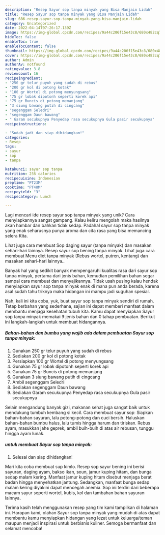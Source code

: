 ```yaml
---
description: "Resep Sayur sop tanpa minyak yang Bisa Manjain Lidah"
title: "Resep Sayur sop tanpa minyak yang Bisa Manjain Lidah"
slug: 686-resep-sayur-sop-tanpa-minyak-yang-bisa-manjain-lidah
category: Uncategorized
date: 2022-04-14T07:26:17.139Z
image: https://img-global.cpcdn.com/recipes/9a44c206f15e43c8/680x482cq70/sayur-sop-tanpa-minyak-foto-resep-utama.jpg
hideToc: false
enableToc: true
enableTocContent: false
thumbnail: https://img-global.cpcdn.com/recipes/9a44c206f15e43c8/680x482cq70/sayur-sop-tanpa-minyak-foto-resep-utama.jpg
cover: https://img-global.cpcdn.com/recipes/9a44c206f15e43c8/680x482cq70/sayur-sop-tanpa-minyak-foto-resep-utama.jpg
author: Admin
authorAv: notfound
ratingvalue: 3.8
reviewcount: 16
recipeingredient:
- "250 gr telur puyuh yang sudah di rebus"
- "200 gr kol di potong kotak"
- "100 gr Wortel di potong menyungsang"
- "75 gr lobak dipotonh seperti korek api"
- "75 gr Buncis di potong memanjang"
- "3 siung bawang putih di cingcang"
- "segenggam Seledri"
- "segenggam Daun bawang"
- " Garam secukupnya Penyedap rasa secukupnya Gula pasir secukupnya"
recipeinstructions:

- "Sudah jadi dan siap dihidangkan!"
categories:
- Resep
tags:
- sayur
- sop
- tanpa

katakunci: sayur sop tanpa 
nutrition: 236 calories
recipecuisine: Indonesian
preptime: "PT23M"
cooktime: "PT48M"
recipeyield: "3"
recipecategory: Lunch

---
```





Lagi mencari ide resep sayur sop tanpa minyak yang unik? Cara menyiapkannya sangat gampang. Kalau keliru mengolah maka hasilnya akan hambar dan bahkan tidak sedap. Padahal sayur sop tanpa minyak yang enak seharusnya punya aroma dan cita rasa yang bisa memancing selera Kita.





Lihat juga cara membuat Sop daging sayur (tanpa minyak) dan masakan sehari-hari lainnya. Resep sayur sop bening tanpa minyak. Lihat juga cara membuat Menu diet tanpa minyak (Rebus wortel, putren, kentang) dan masakan sehari-hari lainnya..

Banyak hal yang sedikit banyak mempengaruhi kualitas rasa dari sayur sop tanpa minyak, pertama dari jenis bahan, kemudian pemilihan bahan segar sampai cara membuat dan menyajikannya. Tidak usah pusing kalau hendak menyiapkan sayur sop tanpa minyak enak di mana pun anda berada, karena asal sudah tahu triknya maka hidangan ini mampu jadi suguhan spesial.






Nah, kali ini kita coba, yuk, buat sayur sop tanpa minyak sendiri di rumah. Tetap berbahan yang sederhana, sajian ini dapat memberi manfaat dalam membantu menjaga kesehatan tubuh kita. Kamu dapat menyiapkan Sayur sop tanpa minyak memakai 9 jenis bahan dan 0 tahap pembuatan. Berikut ini langkah-langkah untuk membuat hidangannya.

<!--inarticleads1-->

##### Bahan-bahan dan bumbu yang wajib ada dalam pembuatan Sayur sop tanpa minyak:

1. Gunakan 250 gr telur puyuh yang sudah di rebus
1. Sediakan 200 gr kol di potong kotak
1. Persiapkan 100 gr Wortel di potong menyungsang
1. Gunakan 75 gr lobak dipotonh seperti korek api
1. Gunakan 75 gr Buncis di potong memanjang
1. Gunakan 3 siung bawang putih di cingcang
1. Ambil segenggam Seledri
1. Sediakan segenggam Daun bawang
1. Sediakan  Garam secukupnya Penyedap rasa secukupnya Gula pasir secukupnya


Selain mengandung banyak gizi, makanan sehat juga sangat baik untuk mendukung tumbuh kembang si kecil. Cara membuat sayur sop: Siapkan bahan-bahan sayuran, lalu potong-potong dan cuci bersih. Haluskan bahan-bahan bumbu halus, lalu tumis hingga harum dan tiriskan. Rebus ayam, masukkan jahe geprek, ambil buih-buih di atas air rebusan, tunggu hingga ayam lunak. 

<!--inarticleads2-->

#####  untuk membuat Sayur sop tanpa minyak:


1. Selesai dan siap dihidangkan!

Mari kita coba membuat sup kimlo. Resep sop sayur bening ini berisi sayuran, daging ayam, bakso ikan, soun, jamur kuping hitam, dan bunga sedap malam kering. Manfaat jamur kuping hitam disebut menjaga berat badan hingga menyehatkan jantung. Sedangkan, manfaat bunga sedap malam kering diyakini dapat mencegah anemia. Sop ini terdiri dari beberapa macam sayur seperti wortel, kubis, kol dan tambahan bahan sayuran lainnya. 

Terima kasih telah menggunakan resep yang tim kami tampilkan di halaman ini. Harapan kami, olahan Sayur sop tanpa minyak yang mudah di atas dapat membantu kamu menyiapkan hidangan yang lezat untuk keluarga/teman maupun menjadi inspirasi untuk berbisnis kuliner. Semoga bermanfaat dan selamat mencoba!
